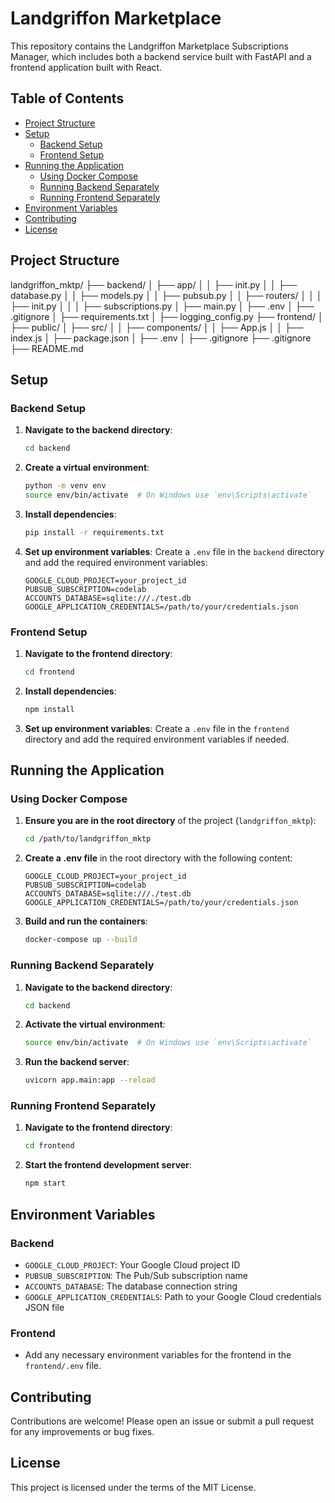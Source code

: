 # Landgriffon Marketplace

This repository contains the Landgriffon Marketplace Subscriptions Manager, which includes both a backend service built with FastAPI and a frontend application built with React.

## Table of Contents

- [Project Structure](#project-structure)
- [Setup](#setup)
  - [Backend Setup](#backend-setup)
  - [Frontend Setup](#frontend-setup)
- [Running the Application](#running-the-application)
  - [Using Docker Compose](#using-docker-compose)
  - [Running Backend Separately](#running-backend-separately)
  - [Running Frontend Separately](#running-frontend-separately)
- [Environment Variables](#environment-variables)
- [Contributing](#contributing)
- [License](#license)

## Project Structure

landgriffon_mktp/
├── backend/
│ ├── app/
│ │ ├── init.py
│ │ ├── database.py
│ │ ├── models.py
│ │ ├── pubsub.py
│ │ ├── routers/
│ │ │ ├── init.py
│ │ │ ├── subscriptions.py
│ ├── main.py
│ ├── .env
│ ├── .gitignore
│ ├── requirements.txt
│ ├── logging_config.py
├── frontend/
│ ├── public/
│ ├── src/
│ │ ├── components/
│ │ ├── App.js
│ │ ├── index.js
│ ├── package.json
│ ├── .env
│ ├── .gitignore
├── .gitignore
├── README.md


## Setup

### Backend Setup

1. **Navigate to the backend directory**:
    ```bash
    cd backend
    ```

2. **Create a virtual environment**:
    ```bash
    python -m venv env
    source env/bin/activate  # On Windows use `env\Scripts\activate`
    ```

3. **Install dependencies**:
    ```bash
    pip install -r requirements.txt
    ```

4. **Set up environment variables**:
    Create a `.env` file in the `backend` directory and add the required environment variables:
    ```plaintext
    GOOGLE_CLOUD_PROJECT=your_project_id
    PUBSUB_SUBSCRIPTION=codelab
    ACCOUNTS_DATABASE=sqlite:///./test.db
    GOOGLE_APPLICATION_CREDENTIALS=/path/to/your/credentials.json
    ```

### Frontend Setup

1. **Navigate to the frontend directory**:
    ```bash
    cd frontend
    ```

2. **Install dependencies**:
    ```bash
    npm install
    ```

3. **Set up environment variables**:
    Create a `.env` file in the `frontend` directory and add the required environment variables if needed.

## Running the Application

### Using Docker Compose

1. **Ensure you are in the root directory** of the project (`landgriffon_mktp`):
    ```bash
    cd /path/to/landgriffon_mktp
    ```

2. **Create a .env file** in the root directory with the following content:
    ```plaintext
    GOOGLE_CLOUD_PROJECT=your_project_id
    PUBSUB_SUBSCRIPTION=codelab
    ACCOUNTS_DATABASE=sqlite:///./test.db
    GOOGLE_APPLICATION_CREDENTIALS=/path/to/your/credentials.json
    ```

3. **Build and run the containers**:
    ```bash
    docker-compose up --build
    ```

### Running Backend Separately

1. **Navigate to the backend directory**:
    ```bash
    cd backend
    ```

2. **Activate the virtual environment**:
    ```bash
    source env/bin/activate  # On Windows use `env\Scripts\activate`
    ```

3. **Run the backend server**:
    ```bash
    uvicorn app.main:app --reload
    ```

### Running Frontend Separately

1. **Navigate to the frontend directory**:
    ```bash
    cd frontend
    ```

2. **Start the frontend development server**:
    ```bash
    npm start
    ```

## Environment Variables

### Backend

- `GOOGLE_CLOUD_PROJECT`: Your Google Cloud project ID
- `PUBSUB_SUBSCRIPTION`: The Pub/Sub subscription name
- `ACCOUNTS_DATABASE`: The database connection string
- `GOOGLE_APPLICATION_CREDENTIALS`: Path to your Google Cloud credentials JSON file

### Frontend

- Add any necessary environment variables for the frontend in the `frontend/.env` file.

## Contributing

Contributions are welcome! Please open an issue or submit a pull request for any improvements or bug fixes.

## License

This project is licensed under the terms of the MIT License.
